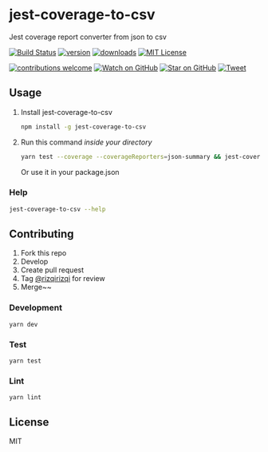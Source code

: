 # jest-coverage-to-csv

Jest coverage report converter from json to csv

[![Build Status][build-badge]][build-url]
[![version][version-badge]][version-url]
[![downloads][downloads-badge]][downloads-url]
[![MIT License][license-badge]][license-url]

[![contributions welcome][contrib-badge]][contrib-url]
[![Watch on GitHub][github-watch-badge]][github-watch]
[![Star on GitHub][github-star-badge]][github-star]
[![Tweet][twitter-badge]][twitter]

## Usage
1. Install jest-coverage-to-csv
   ```bash
   npm install -g jest-coverage-to-csv
   ```
2. Run this command *inside your directory*
   ```bash
   yarn test --coverage --coverageReporters=json-summary && jest-coverage-to-csv
   ```
   Or use it in your package.json

### Help
```bash
jest-coverage-to-csv --help
```

## Contributing
1. Fork this repo
2. Develop
3. Create pull request
4. Tag [@rizqirizqi](https://github.com/rizqirizqi) for review
5. Merge~~

### Development
```
yarn dev
```

### Test
```
yarn test
```

### Lint
```
yarn lint
```

## License

MIT

[build-badge]: https://img.shields.io/github/workflow/status/rizqirizqi/jest-coverage-to-csv/Publish?style=flat-square
[build-url]: https://github.com/rizqirizqi/jest-coverage-to-csv/actions
[version-badge]: https://img.shields.io/npm/v/jest-coverage-to-csv.svg?style=flat-square
[version-url]: https://www.npmjs.com/package/jest-coverage-to-csv
[downloads-badge]: https://img.shields.io/npm/dm/jest-coverage-to-csv.svg?style=flat-square
[downloads-url]: http://npm-stat.com/charts.html?package=jest-coverage-to-csv&from=2019-01-01
[license-badge]: https://img.shields.io/npm/l/jest-coverage-to-csv.svg?style=flat-square
[license-url]: https://github.com/rizqirizqi/jest-coverage-to-csv/blob/master/LICENSE

[contrib-badge]: https://img.shields.io/badge/contributions-welcome-brightgreen.svg?style=flat-square
[contrib-url]: https://github.com/rizqirizqi/jest-coverage-to-csv/issues
[github-watch-badge]: https://img.shields.io/github/watchers/rizqirizqi/jest-coverage-to-csv.svg?style=social
[github-watch]: https://github.com/rizqirizqi/jest-coverage-to-csv/watchers
[github-star-badge]: https://img.shields.io/github/stars/rizqirizqi/jest-coverage-to-csv.svg?style=social
[github-star]: https://github.com/rizqirizqi/jest-coverage-to-csv/stargazers
[twitter]: https://twitter.com/intent/tweet?text=Check%20out%20this%20Jest%20coverage%20report%20converter%20from%20json%20to%20csv!%20https%3A%2F%2Fgithub.com%2Frizqirizqi%2Fjest-coverage-to-csv
[twitter-badge]: https://img.shields.io/twitter/url/https/github.com/rizqirizqi/jest-coverage-to-csv.svg?style=social
